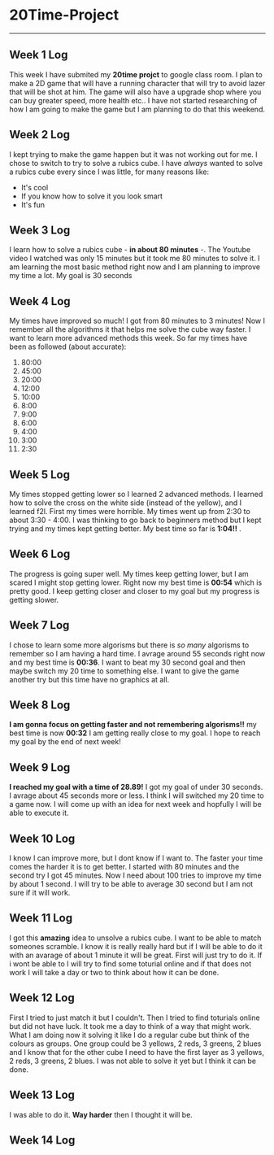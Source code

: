 # __20Time-Project__

***

## Week 1 Log
This week I have submited my **20time projct** to google class room. I plan to make a 2D game that will have a running character that will  try to avoid lazer that will be shot at him. The game will also have a upgrade shop where you can buy greater speed, more health etc.. I have not started researching of how I am going to make the game but I am planning to do that this weekend.

## Week 2 Log
I kept trying to make the game happen but it was not working out for me. I chose to switch to try to solve a rubics cube. I have *always* wanted to solve a rubics cube every since I was little, for many reasons like:
- It's cool
- If you know how to solve it you look smart
- It's fun

## Week 3 Log
I learn how to solve a rubics cube - **in about 80 minutes** -. The Youtube video I watched was only 15 minutes but it took me 80 minutes to solve it. I am learning the most basic method right now and I am planning to improve my time a lot. My goal is 30 seconds

## Week 4 Log
My times have improved so much! I got from 80 minutes to 3 minutes! Now I remember all the algorithms it that helps me solve the cube way faster. I want to learn more advanced methods this week. So far my times have been as followed (about accurate):
1. 80:00
2. 45:00
3. 20:00
4. 12:00
5. 10:00
6. 8:00
7. 9:00
8. 6:00
9. 4:00
10. 3:00
11. 2:30


## Week 5 Log
My times stopped getting lower so I learned 2 advanced methods. I learned how to solve the cross on the white side (instead of the yellow), and I learned f2l. First my times were horrible. My times went up from 2:30 to about 3:30 - 4:00. I was thinking to go back to beginners method but I kept trying and my times kept getting better. My best time so far is **1:04!!** .

## Week 6 Log
The progress is going super well. My times keep getting lower, but I am scared I might stop getting lower. Right now my best time is **00:54** which is pretty good. I keep getting closer and closer to my goal but my progress is getting slower. 

## Week 7 Log
I chose to learn some more algorisms but there is _so many_ algorisms to remember so I am having a hard time. I avrage around 55 seconds right now and my best time is **00:36**. I want to beat my 30 second goal and then maybe switch my 20 time to something else. I want to give the game another try but this time have no graphics at all.

## Week 8 Log
**I am gonna focus on getting faster and not remembering algorisms!!** my best time is now **00:32** I am getting really close to my goal. I hope to reach my goal by the end of next week!

## Week 9 Log
**I reached my goal with a time of 28.89!** I got my goal of under 30 seconds. I avrage about 45 seconds more or less. I think I will switched my 20 time to a game now. I will come up with an idea for next week and hopfully I will be able to execute it.

## Week 10 Log
I know I can improve more, but I dont know if I want to. The faster your time comes the harder it is to get better. I started with 80 minutes and the second try I got 45 minutes. Now I need about 100 tries to improve my time by about 1 second. I will try to be able to average 30 second but I am not sure if it will work.

## Week 11 Log
I got this **amazing** idea to unsolve a rubics cube. I want to be able to match someones scramble. I know it is really really hard but if I will be able to do it with an avarage of about 1 minute it will be great. First will just try to do it. If i wont be able to I will try to find some toturial online and if that does not work I will take a day or two to think about how it can be done.

## Week 12 Log
First I tried to just match it but I couldn't. Then I tried to find toturials online but did not have luck. It took me a day to think of a way that might work. What I am doing now it solving it like I do a regular cube but think of the colours as groups. One group could be 3 yellows, 2 reds, 3 greens, 2 blues and I know that for the other cube I need to have the first layer as 3 yellows, 2 reds, 3 greens, 2 blues. I was not able to solve it yet but I think it can be done.

## Week 13 Log
I was able to do it. **Way harder** then I thought it will be.

## Week 14 Log
